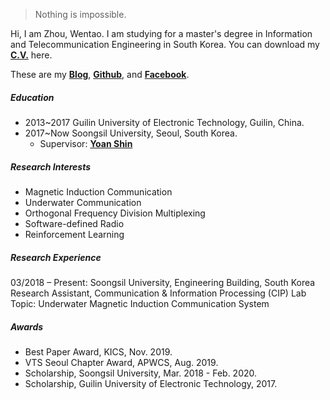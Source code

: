 

> Nothing is impossible.


Hi, I am Zhou, Wentao. I am studying for a master's degree in Information and Telecommunication Engineering in South Korea. You can download my [**C.V.**](https://drive.google.com/file/d/1wTLUK5jutQptCSJw998Usj_fLCmxbZf9/view?usp=sharing) here. 

These are my [**Blog**](https://wentaozhou.cn), [**Github**](http://github.com/zhouwt612), and [**Facebook**](https://www.facebook.com/zhouwentao612).

##### Education
- 2013~2017 Guilin University of Electronic Technology, Guilin, China.
- 2017~Now  Soongsil University, Seoul, South Korea.
  - Supervisor: [**Yoan Shin**](https://ieeexplore.ieee.org/author/37279496500)


##### Research Interests

- Magnetic Induction Communication
- Underwater Communication
- Orthogonal Frequency Division Multiplexing
- Software-defined Radio
- Reinforcement Learning

##### Research Experience

03/2018 – Present: Soongsil University, Engineering Building, South Korea <br>
Research Assistant, Communication & Information Processing (CIP) Lab <br>
Topic: Underwater Magnetic Induction Communication System

##### Awards
- Best Paper Award, KICS, Nov. 2019.
- VTS Seoul Chapter Award, APWCS, Aug. 2019.
- Scholarship, Soongsil University, Mar. 2018 - Feb. 2020.
- Scholarship, Guilin University of Electronic Technology, 2017.
